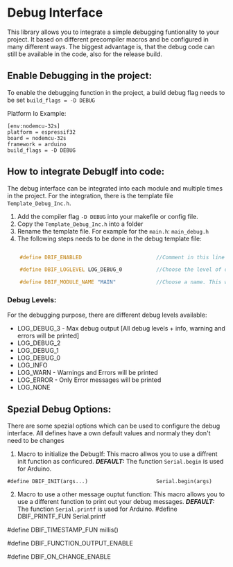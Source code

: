 # Debug Interface 

This library allows you to integrate a simple debugging funtionality to your project. It based on different precompiler macros and be configured in many different ways.
The biggest advantage is, that the debug code can still be available in the code, also for the release build. 


## Enable Debugging in the project:

To enable the debugging function in the project, a build debug flag needs to be set  `build_flags = -D DEBUG`


Platform Io Example:

```
[env:nodemcu-32s]
platform = espressif32
board = nodemcu-32s
framework = arduino
build_flags = -D DEBUG

```

## How to integrate DebugIf into code:

The debug interface can be integrated into each module and multiple times in the project. For the integration, there is the template file `Template_Debug_Inc.h`. 

1. Add the compiler flag `-D DEBUG` into your makefile or config file.
2. Copy the `Template_Debug_Inc.h` into a folder
3. Rename the template file. For example for the `main.h`: `main_debug.h`
4. The following steps needs to be done in the debug template file:
```c

    #define DBIF_ENABLED                        //Comment in this line to enable debug output for this file

    #define DBIF_LOGLEVEL LOG_DEBUG_0           //Choose the level of debug output.

    #define DBIF_MODULE_NAME "MAIN"             //Choose a name. This will be displayed in the debug output.

````
### Debug Levels:
For the debugging purpose, there are different debug levels available: 
- LOG_DEBUG_3  - Max debug output [All debug levels + info, warning and errors will be printed]
- LOG_DEBUG_2 
- LOG_DEBUG_1 
- LOG_DEBUG_0 
- LOG_INFO    
- LOG_WARN - Warnings and Errors will be printed
- LOG_ERROR - Only Error messages will be printed
- LOG_NONE    

## Spezial Debug Options:

There are some spezial options which can be used to configure the debug interface. All defines have a own default values and normaly they don't need to be changes


1. Macro to initialize the DebugIf:
This macro allwos you to use a diffrent init function as conficured. 
***DEFAULT:*** The function `Serial.begin` is used for Arduino.

`#define DBIF_INIT(args...)                      Serial.begin(args)`

2. Macro to use a other message ouptut function: 
This macro allows you to use a different function to print out your debug messages. 
***DEFAULT:*** The function `Serial.printf` is used for Arduino.
#define DBIF_PRINTF_FUN                          Serial.printf


#define DBIF_TIMESTAMP_FUN                        millis()


#define DBIF_FUNCTION_OUTPUT_ENABLE


#define DBIF_ON_CHANGE_ENABLE

```